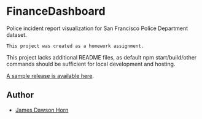 # FinanceDashboard
Police incident report visualization for San Francisco Police Department dataset.

`This project was created as a homework assignment.`  

This project lacks additional README files, as default npm start/build/other commands should be sufficient for local development and hosting.

[A sample release is available here](https://liveearth-dawson-homework.netlify.app/).

## Author
- [James Dawson Horn](https://github.com/jhorn00)
